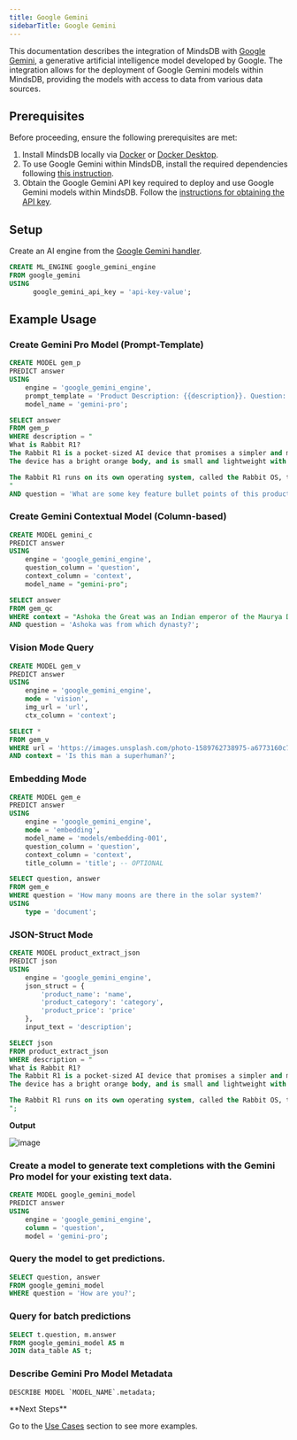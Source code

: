 ```yaml
---
title: Google Gemini
sidebarTitle: Google Gemini
---
```


This documentation describes the integration of MindsDB with [Google Gemini](<link>), a generative artificial intelligence model developed by Google. The integration allows for the deployment of Google Gemini models within MindsDB, providing the models with access to data from various data sources.

## Prerequisites

Before proceeding, ensure the following prerequisites are met:

1. Install MindsDB locally via [Docker](https://docs.mindsdb.com/setup/self-hosted/docker) or [Docker Desktop](https://docs.mindsdb.com/setup/self-hosted/docker-desktop).
2. To use Google Gemini within MindsDB, install the required dependencies following [this instruction](/setup/self-hosted/docker#install-dependencies).
3. Obtain the Google Gemini API key required to deploy and use Google Gemini models within MindsDB. Follow the [instructions for obtaining the API key](https://ai.google.dev/gemini-api/docs/api-key).

## Setup

Create an AI engine from the [Google Gemini handler](https://github.com/mindsdb/mindsdb/tree/main/mindsdb/integrations/handlers/google_gemini_handler).

```sql
CREATE ML_ENGINE google_gemini_engine
FROM google_gemini
USING
      google_gemini_api_key = 'api-key-value';
```

## Example Usage

### Create Gemini Pro Model (Prompt-Template)

```sql
CREATE MODEL gem_p
PREDICT answer
USING
    engine = 'google_gemini_engine',
    prompt_template = 'Product Description: {{description}}. Question: {{question}}. Answer:',
    model_name = 'gemini-pro';
```

```sql
SELECT answer
FROM gem_p
WHERE description = "
What is Rabbit R1?
The Rabbit R1 is a pocket-sized AI device that promises a simpler and more intuitive way to interact with technology. Instead of being app-driven, the device relies on an AI model called LAMB (large action model) to understand your instructions and complete tasks autonomously.
The device has a bright orange body, and is small and lightweight with a touchscreen, scroll wheel, and a talk button. There is also a rotating camera that functions as eyes of the device.

The Rabbit R1 runs on its own operating system, called the Rabbit OS, that eliminates the need for app stores and downloads, requiring only natural language voice input to navigate. The initial version supports integration with the likes of Uber, Spotify, and Amazon, with the AI able to train and learn using other apps in the future.
"
AND question = 'What are some key feature bullet points of this product?';
```

### Create Gemini Contextual Model (Column-based)

```sql
CREATE MODEL gemini_c
PREDICT answer
USING
    engine = 'google_gemini_engine',
    question_column = 'question',
    context_column = 'context',
    model_name = "gemini-pro";
```

```sql
SELECT answer
FROM gem_qc
WHERE context = "Ashoka the Great was an Indian emperor of the Maurya Dynasty who ruled from 268 to 232 BCE. He is regarded as one of India's greatest emperors, known for his extensive empire, his efforts to spread Buddhism, and his commitment to non-violence and peaceful coexistence."
AND question = 'Ashoka was from which dynasty?';
```

### Vision Mode Query

```sql
CREATE MODEL gem_v
PREDICT answer
USING
    engine = 'google_gemini_engine',
    mode = 'vision',
    img_url = 'url',
    ctx_column = 'context';
```

```sql
SELECT *
FROM gem_v
WHERE url = 'https://images.unsplash.com/photo-1589762738975-a6773160c7d7?q=80&w=1374&auto=format&fit=crop&ixlib=rb-4.0.3&ixid=M3wxMjA3fDB8MHxwaG90by1wYWdlfHx8fGVufDB8fHx8fA%3D%3D'
AND context = 'Is this man a superhuman?';
```

### Embedding Mode

```sql
CREATE MODEL gem_e
PREDICT answer
USING
    engine = 'google_gemini_engine',
    mode = 'embedding',
    model_name = 'models/embedding-001',
    question_column = 'question',
    context_column = 'context',
    title_column = 'title'; -- OPTIONAL
```

```sql
SELECT question, answer
FROM gem_e
WHERE question = 'How many moons are there in the solar system?'
USING
    type = 'document';
```

### JSON-Struct Mode

```sql
CREATE MODEL product_extract_json
PREDICT json
USING
    engine = 'google_gemini_engine',
    json_struct = {
        'product_name': 'name',
        'product_category': 'category',
        'product_price': 'price'
    },
    input_text = 'description';
```

```sql
SELECT json
FROM product_extract_json
WHERE description = "
What is Rabbit R1?
The Rabbit R1 is a pocket-sized AI device that promises a simpler and more intuitive way to interact with technology. Instead of being app-driven, the device relies on an AI model called LAMB (large action model) to understand your instructions and complete tasks autonomously.
The device has a bright orange body, and is small and lightweight with a touchscreen, scroll wheel, and a talk button. There is also a rotating camera that functions as eyes of the device. IT provides all of this just for 300 dollars.

The Rabbit R1 runs on its own operating system, called the Rabbit OS, that eliminates the need for app stores and downloads, requiring only natural language voice input to navigate. The initial version supports integration with the likes of Uber, Spotify, and Amazon, with the AI able to train and learn using other apps in the future.
";
```

**Output**

![image](https://github.com/mindsdb/mindsdb/assets/75653580/aad51d3f-4458-4bcc-b4a3-07983496d2fe)


### Create a model to generate text completions with the Gemini Pro model for your existing text data.

```sql
CREATE MODEL google_gemini_model
PREDICT answer
USING
    engine = 'google_gemini_engine',
    column = 'question',
    model = 'gemini-pro';
```

### Query the model to get predictions.

```sql
SELECT question, answer
FROM google_gemini_model
WHERE question = 'How are you?';
```

### Query for batch predictions

```sql
SELECT t.question, m.answer
FROM google_gemini_model AS m
JOIN data_table AS t;
```

### Describe Gemini Pro Model Metadata

```sql
DESCRIBE MODEL `MODEL_NAME`.metadata;
```

<Tip>
**Next Steps**

Go to the [Use Cases](/use-cases/overview) section to see more examples.
</Tip>